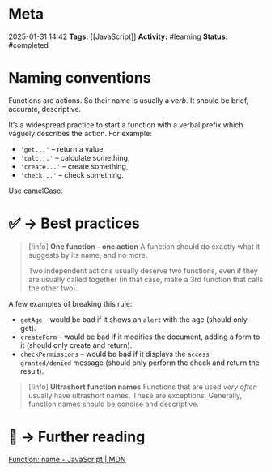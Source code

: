 # Meta
2025-01-31 14:42
**Tags:** [[JavaScript]]
**Activity:** #learning 
**Status:** #completed 

# Naming conventions
Functions are actions. So their name is usually a *verb*. It should be brief, accurate, descriptive.

It’s a widespread practice to start a function with a verbal prefix which vaguely describes the action. For example:
- `'get...'` – return a value,
- `'calc...'` – calculate something,
- `'create...'` – create something,
- `'check...'` – check something.

Use camelCase.

# ✅ → Best practices
> [!info] **One function – one action**
> A function should do exactly what it suggests by its name, and no more.
> 
> Two independent actions usually deserve two functions, even if they are usually called together (in that case, make a 3rd function that calls the other two).

A few examples of breaking this rule:
- `getAge` – would be bad if it shows an `alert` with the age (should only get).
- `createForm` – would be bad if it modifies the document, adding a form to it (should only create and return).
- `checkPermissions` – would be bad if it displays the `access granted/denied` message (should only perform the check and return the result).

> [!info] **Ultrashort function names**
> Functions that are used *very often* usually have ultrashort names.
> These are exceptions. Generally, function names should be concise and descriptive.

# 📑 → Further reading
[Function: name - JavaScript | MDN](https://developer.mozilla.org/en-US/docs/Web/JavaScript/Reference/Global_Objects/Function/name)
